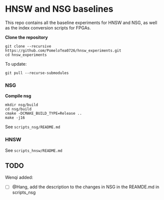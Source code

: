 # HNSW and NSG baselines

This repo contains all the baseline experiments for HNSW and NSG, as well as the index conversion scripts for FPGAs.


**Clone the repository**

```shell
git clone --recursive https://github.com/PomeloTea0726/hnsw_experiments.git
cd hnsw_experiments
```

To update:
```
git pull --recurse-submodules
```

### NSG

**Compile nsg**
```shell
mkdir nsg/build
cd nsg/build
cmake -DCMAKE_BUILD_TYPE=Release ..
make -j16
```

See `scripts_nsg/README.md`

### HNSW

See `scripts_hnsw/README.md`

## TODO

Wenqi added:

- [ ] @Hang, add the description to the changes in NSG in the REAMDE.md in scripts_nsg
